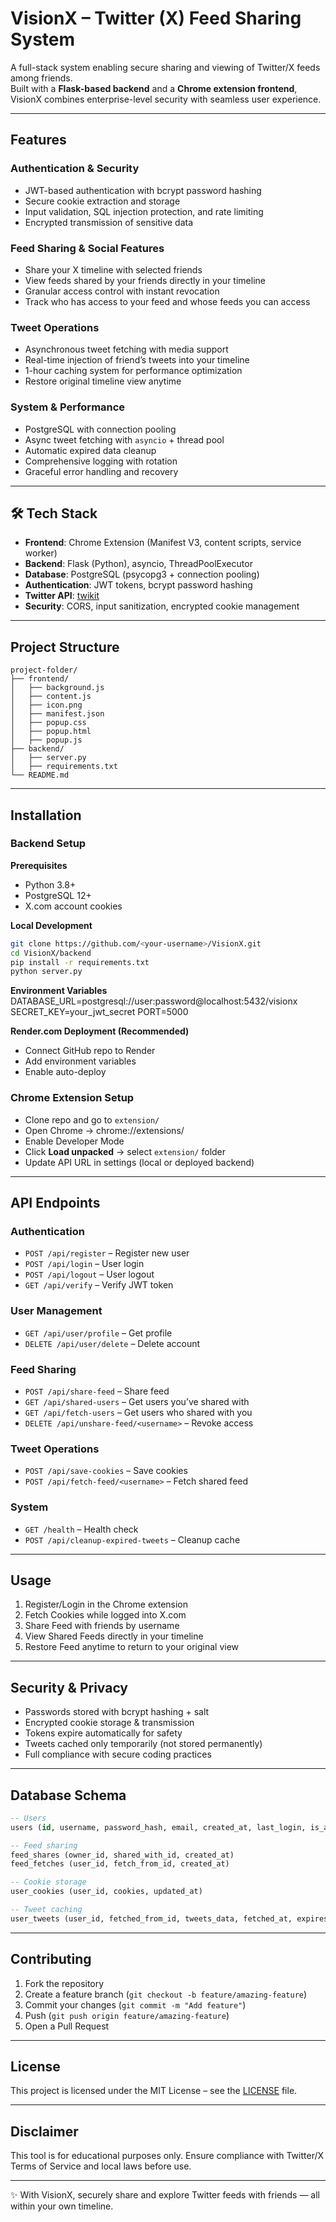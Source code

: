 # VisionX – Twitter (X) Feed Sharing System  

A full-stack system enabling secure sharing and viewing of Twitter/X feeds among friends.  
Built with a **Flask-based backend** and a **Chrome extension frontend**, VisionX combines enterprise-level security with seamless user experience.  

---

## Features  

### Authentication & Security  
- JWT-based authentication with bcrypt password hashing  
- Secure cookie extraction and storage  
- Input validation, SQL injection protection, and rate limiting  
- Encrypted transmission of sensitive data  

### Feed Sharing & Social Features  
- Share your X timeline with selected friends  
- View feeds shared by your friends directly in your timeline  
- Granular access control with instant revocation  
- Track who has access to your feed and whose feeds you can access  

### Tweet Operations  
- Asynchronous tweet fetching with media support  
- Real-time injection of friend’s tweets into your timeline  
- 1-hour caching system for performance optimization  
- Restore original timeline view anytime  

### System & Performance  
- PostgreSQL with connection pooling  
- Async tweet fetching with `asyncio` + thread pool  
- Automatic expired data cleanup  
- Comprehensive logging with rotation  
- Graceful error handling and recovery  

---

## 🛠 Tech Stack  

- **Frontend**: Chrome Extension (Manifest V3, content scripts, service worker)  
- **Backend**: Flask (Python), asyncio, ThreadPoolExecutor  
- **Database**: PostgreSQL (psycopg3 + connection pooling)  
- **Authentication**: JWT tokens, bcrypt password hashing  
- **Twitter API**: [twikit](https://pypi.org/project/twikit/)  
- **Security**: CORS, input sanitization, encrypted cookie management  

---

## Project Structure

```plaintext
project-folder/
├── frontend/
│   ├── background.js
│   ├── content.js
│   ├── icon.png
│   ├── manifest.json
│   ├── popup.css
│   ├── popup.html
│   ├── popup.js
├── backend/
│   ├── server.py 
│   ├── requirements.txt
└── README.md
```

---

## Installation

### Backend Setup

**Prerequisites**
- Python 3.8+  
- PostgreSQL 12+  
- X.com account cookies  

**Local Development**
```bash
git clone https://github.com/<your-username>/VisionX.git
cd VisionX/backend
pip install -r requirements.txt
python server.py
```

**Environment Variables**
DATABASE_URL=postgresql://user:password@localhost:5432/visionx
SECRET_KEY=your_jwt_secret
PORT=5000


**Render.com Deployment (Recommended)**
- Connect GitHub repo to Render  
- Add environment variables  
- Enable auto-deploy  

### Chrome Extension Setup
- Clone repo and go to `extension/`  
- Open Chrome → chrome://extensions/  
- Enable Developer Mode  
- Click **Load unpacked** → select `extension/` folder  
- Update API URL in settings (local or deployed backend)  

---

## API Endpoints

### Authentication
- `POST /api/register` – Register new user  
- `POST /api/login` – User login  
- `POST /api/logout` – User logout  
- `GET /api/verify` – Verify JWT token  

### User Management
- `GET /api/user/profile` – Get profile  
- `DELETE /api/user/delete` – Delete account  

### Feed Sharing
- `POST /api/share-feed` – Share feed  
- `GET /api/shared-users` – Get users you’ve shared with  
- `GET /api/fetch-users` – Get users who shared with you  
- `DELETE /api/unshare-feed/<username>` – Revoke access  

### Tweet Operations
- `POST /api/save-cookies` – Save cookies  
- `POST /api/fetch-feed/<username>` – Fetch shared feed  

### System
- `GET /health` – Health check  
- `POST /api/cleanup-expired-tweets` – Cleanup cache  

---

## Usage

1. Register/Login in the Chrome extension  
2. Fetch Cookies while logged into X.com  
3. Share Feed with friends by username  
4. View Shared Feeds directly in your timeline  
5. Restore Feed anytime to return to your original view  

---

## Security & Privacy

- Passwords stored with bcrypt hashing + salt  
- Encrypted cookie storage & transmission  
- Tokens expire automatically for safety  
- Tweets cached only temporarily (not stored permanently)  
- Full compliance with secure coding practices  

---

## Database Schema

```sql
-- Users
users (id, username, password_hash, email, created_at, last_login, is_active)

-- Feed sharing
feed_shares (owner_id, shared_with_id, created_at)
feed_fetches (user_id, fetch_from_id, created_at)

-- Cookie storage
user_cookies (user_id, cookies, updated_at)

-- Tweet caching
user_tweets (user_id, fetched_from_id, tweets_data, fetched_at, expires_at)
```

---

## Contributing

1. Fork the repository  
2. Create a feature branch (`git checkout -b feature/amazing-feature`)  
3. Commit your changes (`git commit -m "Add feature"`)  
4. Push (`git push origin feature/amazing-feature`)  
5. Open a Pull Request  

---

## License

This project is licensed under the MIT License – see the [LICENSE](LICENSE.txt) file.

---

## Disclaimer

This tool is for educational purposes only. Ensure compliance with Twitter/X Terms of Service and local laws before use.

---

✨ With VisionX, securely share and explore Twitter feeds with friends — all within your own timeline.



